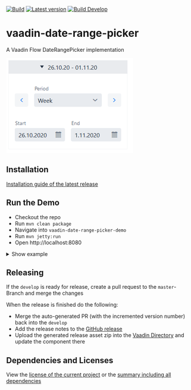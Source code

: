 [![Build](https://img.shields.io/github/workflow/status/xdev-software/vaadin-date-range-picker/Master%20CI)](https://github.com/xdev-software/vaadin-date-range-picker/actions?query=workflow%3A%22Master+CI%22)
[![Latest version](https://img.shields.io/maven-central/v/com.xdev-software/vaadin-date-range-picker)](https://mvnrepository.com/artifact/com.xdev-software/vaadin-date-range-picker)
[![Build Develop](https://img.shields.io/github/workflow/status/xdev-software/vaadin-date-range-picker/Develop%20CI/develop?label=build%20develop)](https://github.com/xdev-software/vaadin-date-range-picker/actions?query=workflow%3A%22Develop+CI%22+branch%3Adevelop)

# vaadin-date-range-picker
A Vaadin Flow DateRangePicker implementation

![demo](demo.png)

## Installation
[Installation guide of the latest release](https://github.com/xdev-software/vaadin-date-range-picker/releases/latest#Installation)

## Run the Demo
* Checkout the repo
* Run ``mvn clean package``
* Navigate into ``vaadin-date-range-picker-demo`` 
* Run ``mvn jetty:run``
* Open http://localhost:8080


<details>
  <summary>Show example</summary>
  
  ![demo](demo.gif)
</details>


## Releasing
If the ``develop`` is ready for release, create a pull request to the ``master``-Branch and merge the changes

When the release is finished do the following:
* Merge the auto-generated PR (with the incremented version number) back into the ``develop``
* Add the release notes to the [GitHub release](https://github.com/xdev-software/vaadin-date-range-picker/releases/latest)
* Upload the generated release asset zip into the [Vaadin Directory](https://vaadin.com/directory) and update the component there

## Dependencies and Licenses
View the [license of the current project](LICENSE) or the [summary including all dependencies](https://xdev-software.github.io/vaadin-date-range-picker/dependencies/)
